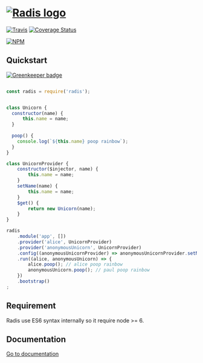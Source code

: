 <h1>
  <a href="https://github.com/jerome-quere/radis"><img alt="Radis logo" src="http://jerome-quere.github.io/radis/images/logo.png"/></a>
</h1>

[![Travis](https://travis-ci.org/jerome-quere/radis.svg)](https://travis-ci.org/jerome-quere/radis)
[![Coverage Status](https://coveralls.io/repos/github/jerome-quere/radis/badge.svg?branch=master)](https://coveralls.io/github/jerome-quere/radis?branch=master)

[![NPM](https://nodei.co/npm/radis.png)](https://npmjs.org/package/radis)

## Quickstart

[![Greenkeeper badge](https://badges.greenkeeper.io/jerome-quere/radis.svg)](https://greenkeeper.io/)

```js

const radis = require('radis');


class Unicorn {
  constructor(name) {
      this.name = name;
  }
  
  poop() {
    console.log(`${this.name} poop rainbow`);
  }
}

class UnicornProvider {
    constructor($injector, name) {
        this.name = name;
    }
    setName(name) {
        this.name = name;
    }
    $get() {
        return new Unicorn(name);
    }
}

radis
    .module('app', [])
    .provider('alice', UnicornProvider)
    .provider('anonymousUnicorn', UnicornProvider)
    .config((anonymousUnicornProvider) => anonymousUnicornProvider.setName("paul"))
    .run((alice, anonymousUnicorn) => {
        alice.poop(); // alice poop rainbow
        anonymousUnicorn.poop(); // paul poop rainbow
    })
    .bootstrap()
;
```

## Requirement
Radis use ES6 syntax internally so it require node >= 6.

## Documentation
[Go to documentation](http://jerome-quere.github.io/radis/)